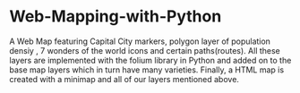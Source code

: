 # Web-Mapping-with-Python
A Web Map featuring Capital City markers, polygon layer of population densiy , 7 wonders of the world icons and certain paths(routes). All these layers are implemented with the folium library in Python and added on to the base map layers which in turn have many varieties.
Finally, a HTML map is created with a minimap and all of our layers mentioned above.
